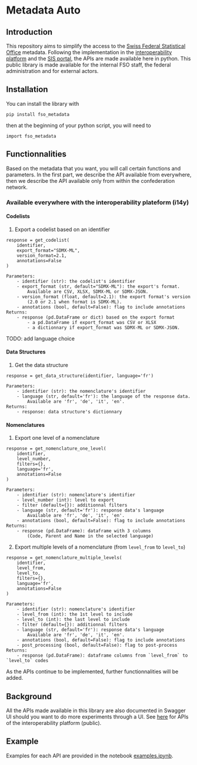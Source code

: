 # Metadata Auto

## Introduction

This repository aims to simplify the access to the [Swiss Federal Statistical Office](https://www.bfs.admin.ch/bfs/en/home.html) metadata. 
Following the implementation in the [interoperability platform](https://www.i14y.admin.ch) and the [SIS portal](https://sharepoint.admin.ch/edi/bfs/fr-ch/News/Pages/go-life-neues-sis-portals.aspx), the APIs are made available here in python.
This public library is made available for the internal FSO staff, the federal administration and for external actors.

## Installation

You can install the library with
```
pip install fso_metadata
```

then at the beginning of your python script, you will need to 
```
import fso_metadata
```

## Functionnalities
Based on the metadata that you want, you will call certain functions and parameters. 
In the first part, we describe the API available from everywhere, then we describe the API available only from within the confederation network.

### Available everywhere with the interoperability plateform (i14y)
#### Codelists
1. Export a codelist based on an identifier
```
response = get_codelist(
    identifier, 
    export_format="SDMX-ML", 
    version_format=2.1, 
    annotations=False
)
```

    Parameters:
        - identifier (str): the codelist's identifier
        - export_format (str, default="SDMX-ML"): the export's format. 
            Available are CSV, XLSX, SDMX-ML or SDMX-JSON.
        - version_format (float, default=2.1): the export format's version 
            (2.0 or 2.1 when format is SDMX-ML).
        - annotations (bool, default=False): flag to include annotations
    Returns:
        - response (pd.DataFrame or dict) based on the export format
            - a pd.DataFrame if export_format was CSV or XLSX
            - a dictionnary if export_format was SDMX-ML or SDMX-JSON.

TODO: add language choice

#### Data Structures
1. Get the data structure
```
response = get_data_structure(identifier, language='fr')
```

    Parameters:
        - identifier (str): the nomenclature's identifier
        - language (str, default='fr'): the language of the response data. 
            Available are 'fr', 'de', 'it', 'en'.
    Returns:
        - response: data structure's dictionnary


#### Nomenclatures
   
1. Export one level of a nomenclature
```
response = get_nomenclature_one_level(
    identifier, 
    level_number, 
    filters={}, 
    language='fr', 
    annotations=False
)
```

    Parameters:
        - identifier (str): nomenclature's identifier
        - level_number (int): level to export
        - filter (default={}): additionnal filters
        - language (str, default='fr'): response data's language 
            Available are 'fr', 'de', 'it', 'en'.
        - annotations (bool, default=False): flag to include annotations
    Returns:
        - response (pd.DataFrame): dataframe with 3 columns 
            (Code, Parent and Name in the selected language)


2. Export multiple levels of a nomenclature (from `level_from` to `level_to`)
```
response = get_nomenclature_multiple_levels(
    identifier, 
    level_from, 
    level_to, 
    filters={}, 
    language='fr', 
    annotations=False
)
```

    Parameters:
        - identifier (str): nomenclature's identifier
        - level_from (int): the 1st level to include
        - level_to (int): the last level to include
        - filter (default={}): additionnal filters
        - language (str, default='fr'): response data's language 
            Available are 'fr', 'de', 'it', 'en'.
        - annotations (bool, default=False): flag to include annotations
        - post_processing (bool, default=False): flag to post-process
    Returns:
        - response (pd.DataFrame): dataframe columns from `level_from` to `level_to` codes


As the APIs continue to be implemented, further functionnalities will be added.

## Background
All the APIs made available in this library are also documented in Swagger UI should you want to do more experiments through a UI. See [here](https://www.i14y.admin.ch/api/index.html) for APIs of the interoperability platform (public).

## Example

Examples for each API are provided in the notebook [examples.ipynb](https://renkulab.io/gitlab/pauline.maury-laribiere/meatadata-auto/-/blob/class_apis/examples.ipynb).